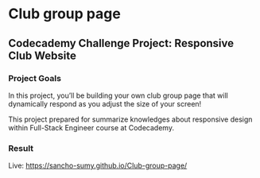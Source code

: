 # Club group page

## Codecademy Challenge Project: Responsive Club Website

### Project Goals
In this project, you’ll be building your own club group page that will dynamically respond as you adjust the size of your screen!​

This project prepared for summarize knowledges about responsive design within Full-Stack Engineer course at Codecademy.

### Result

Live: https://sancho-sumy.github.io/Club-group-page/